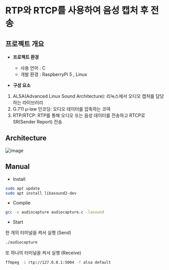 # RTP와 RTCP를 사용하여 음성 캡처 후 전송

## 프로젝트 개요

- **프로젝트 환경**
	- 사용 언어 :  C
	- 개발 환경 :  RaspberryPi 5 , Linux

- **구성 요소**
1. ALSA(Advanced Linux Sound Architecture): 리눅스에서 오디오 캡처를 담당하는 라이브러리
2. G.711 µ-law 인코딩: 오디오 데이터를 압축하는 코덱
3. RTP/RTCP: RTP를 통해 오디오 또는 음성 데이터를 전송하고 RTCP로 SR(Sender Report) 전송

## Architecture
![image](https://github.com/user-attachments/assets/f32762d1-cf66-4241-bc57-8b3f9865d330)

## Manual

- Install
```bash
sudo apt update
sudo apt install libasound2-dev 
```

- Complie
```bash
gcc -o audiocapture audiocapture.c -lasound

```

- Start

한 개의 터미널을 켜서 실행 (Send)
```bash
./audiocapture
```
또 하나의 터미널을 켜서 실행 (Receive)
```bash
ffmpeg -i rtp://127.0.0.1:5004 -f alsa default
```
